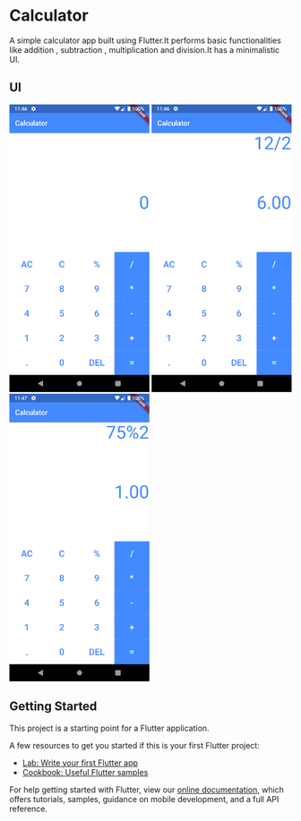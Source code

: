 # Calculator

A simple calculator app built using Flutter.It performs basic functionalities like addition , subtraction , multiplication and division.It has a minimalistic UI.

## UI
<div>
<img src="https://github.com/advaith-unnikrishnan/calculator/blob/master/images/shot1.png" width=250px padding=20px>

<img src="https://github.com/advaith-unnikrishnan/calculator/blob/master/images/shot2.png" width=250px padding=20px>

<img src="https://github.com/advaith-unnikrishnan/calculator/blob/master/images/shot3.png" width=250px padding=20px>
</div>


## Getting Started

This project is a starting point for a Flutter application.

A few resources to get you started if this is your first Flutter project:

- [Lab: Write your first Flutter app](https://flutter.dev/docs/get-started/codelab)
- [Cookbook: Useful Flutter samples](https://flutter.dev/docs/cookbook)

For help getting started with Flutter, view our
[online documentation](https://flutter.dev/docs), which offers tutorials,
samples, guidance on mobile development, and a full API reference.
